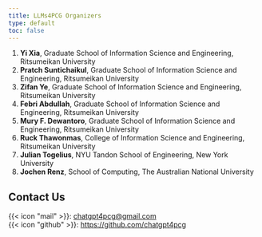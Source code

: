 ```yaml
---
title: LLMs4PCG Organizers
type: default
toc: false
---
```


1. **Yi Xia**, Graduate School of Information Science and Engineering, Ritsumeikan University
2. **Pratch Suntichaikul**, Graduate School of Information Science and Engineering, Ritsumeikan University
3. **Zifan Ye**, Graduate School of Information Science and Engineering, Ritsumeikan University
4. **Febri Abdullah**, Graduate School of Information Science and Engineering, Ritsumeikan University
5. **Mury F. Dewantoro**, Graduate School of Information Science and Engineering, Ritsumeikan University
6. **Ruck Thawonmas**, College of Information Science and Engineering, Ritsumeikan University
7. **Julian Togelius**, NYU Tandon School of Engineering, New York University
8. **Jochen Renz**, School of Computing, The Australian National University

## Contact Us

{{< icon "mail" >}}: <chatgpt4pcg@gmail.com>  
{{< icon "github" >}}: https://github.com/chatgpt4pcg
